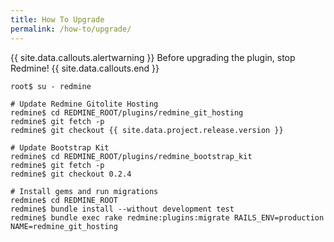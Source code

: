 ```yaml
---
title: How To Upgrade
permalink: /how-to/upgrade/
---
```


{{ site.data.callouts.alertwarning }}
  Before upgrading the plugin, stop Redmine!
{{ site.data.callouts.end }}

    root$ su - redmine

    # Update Redmine Gitolite Hosting
    redmine$ cd REDMINE_ROOT/plugins/redmine_git_hosting
    redmine$ git fetch -p
    redmine$ git checkout {{ site.data.project.release.version }}

    # Update Bootstrap Kit
    redmine$ cd REDMINE_ROOT/plugins/redmine_bootstrap_kit
    redmine$ git fetch -p
    redmine$ git checkout 0.2.4

    # Install gems and run migrations
    redmine$ cd REDMINE_ROOT
    redmine$ bundle install --without development test
    redmine$ bundle exec rake redmine:plugins:migrate RAILS_ENV=production NAME=redmine_git_hosting
